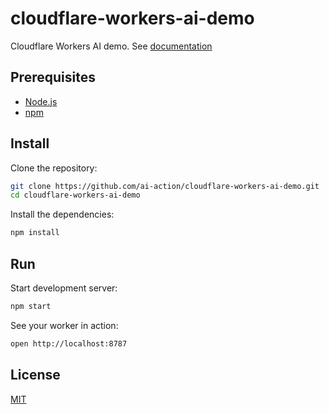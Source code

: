 # cloudflare-workers-ai-demo

Cloudflare Workers AI demo. See [documentation](https://developers.cloudflare.com/workers-ai/get-started/workers-wrangler/)

## Prerequisites

- [Node.js](https://nodejs.org/)
- [npm](https://www.npmjs.com/)

## Install

Clone the repository:

```sh
git clone https://github.com/ai-action/cloudflare-workers-ai-demo.git
cd cloudflare-workers-ai-demo
```

Install the dependencies:

```sh
npm install
```

## Run

Start development server:

```sh
npm start
```

See your worker in action:

```sh
open http://localhost:8787
```

## License

[MIT](LICENSE)
